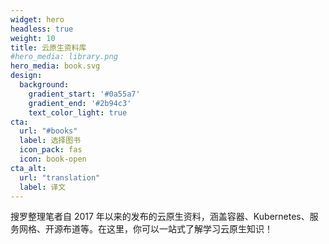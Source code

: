 ```yaml
---
widget: hero
headless: true
weight: 10
title: 云原生资料库
#hero_media: library.png
hero_media: book.svg
design:
  background:
    gradient_start: '#0a55a7'
    gradient_end: '#2b94c3'
    text_color_light: true
cta:
  url: "#books"
  label: 选择图书
  icon_pack: fas
  icon: book-open
cta_alt:
  url: "translation"
  label: 译文
---
```


搜罗整理笔者自 2017 年以来的发布的云原生资料，涵盖容器、Kubernetes、服务网格、开源布道等。在这里，你可以一站式了解学习云原生知识！ 

</br>
